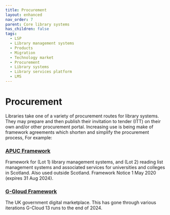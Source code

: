 ```yaml
---
title: Procurement
layout: enhanced
nav_order: 7
parent: Core library systems
has_children: false
tags:
  - LSP
  - Library management systems
  - Products
  - Migration
  - Technology market
  - Procurement
  - Library systems
  - Library services platform
  - LMS
---
```


# Procurement

Libraries take one of a variety of procurement routes for library systems. They may prepare and then publish their invitation to tender (ITT) on their own and/or other procurement portal. Increasing use is being make of framework agreements which shorten and simplify the procurement process, For example:

### **[APUC Framework](https://apuc-scot.ac.uk/#!/contracts)**

Framework for (Lot 1) library management systems, and (Lot 2) reading list management systems and associated services for universities and colleges in Scotland. Also used outside Scotland. Framework Notice 1 May 2020 (expires 31 Aug 2024).

### **[G-Gloud Framework](https://www.crowncommercial.gov.uk/agreements/RM1557.13)**

The UK government digital marketplace. This has gone through various iterations G-Cloud 13 runs to the end of 2024.
